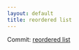 ```yaml
---
layout: default
title: reordered list
---
```


Commit: [reordered list](https://github.com/DanGahanCGI/DanGahanCGI.github.io/commit/a2fab384cd8b3e46d81a24606c623a7ea41124b4)

